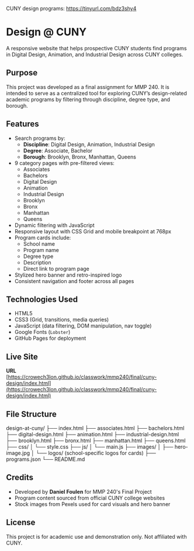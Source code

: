 CUNY design programs: https://tinyurl.com/bdz3shy4

# Design @ CUNY

A responsive website that helps prospective CUNY students find programs in Digital Design, Animation, and Industrial Design across CUNY colleges.

## Purpose

This project was developed as a final assignment for MMP 240. It is intended to serve as a centralized tool for exploring CUNY’s design-related academic programs by filtering through discipline, degree type, and borough.

## Features

- Search programs by:
  - **Discipline**: Digital Design, Animation, Industrial Design
  - **Degree**: Associate, Bachelor
  - **Borough**: Brooklyn, Bronx, Manhattan, Queens
- 9 category pages with pre-filtered views:
  - Associates
  - Bachelors
  - Digital Design
  - Animation
  - Industrial Design
  - Brooklyn
  - Bronx
  - Manhattan
  - Queens
- Dynamic filtering with JavaScript
- Responsive layout with CSS Grid and mobile breakpoint at 768px
- Program cards include:
  - School name
  - Program name
  - Degree type
  - Description
  - Direct link to program page
- Stylized hero banner and retro-inspired logo
- Consistent navigation and footer across all pages

## Technologies Used

- HTML5
- CSS3 (Grid, transitions, media queries)
- JavaScript (data filtering, DOM manipulation, nav toggle)
- Google Fonts (`Lobster`)
- GitHub Pages for deployment

## Live Site

**URL**  
[https://crowech3lon.github.io/classwork/mmp240/final/cuny-design/index.html](https://crowech3lon.github.io/classwork/mmp240/final/cuny-design/index.html)

## File Structure

design-at-cuny/
├── index.html
├── associates.html
├── bachelors.html
├── digital-design.html
├── animation.html
├── industrial-design.html
├── brooklyn.html
├── bronx.html
├── manhattan.html
├── queens.html
├── css/
│ └── style.css
├── js/
│ └── main.js
├── images/
│ ├── hero-image.jpg
│ └── logos/ (school-specific logos for cards)
├── programs.json
└── README.md

## Credits

- Developed by **Daniel Foulen** for MMP 240's Final Project
- Program content sourced from official CUNY college websites
- Stock images from Pexels used for card visuals and hero banner

## License

This project is for academic use and demonstration only. Not affiliated with CUNY.
